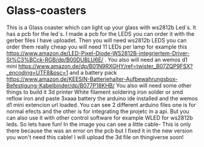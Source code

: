 # Glass-coasters
This is a Glass coaster which can light up your glass with ws2812b Led´s. It has a pcb for the led´s.
I made a pcb for the LEDS you can order it with the gerber files I have uploadet.
Then you will need ws2812b LEDS you can order them really cheap you will need 11 LEDs per lamp for example this https://www.amazon.de/LED-Pixel-Diode-WS2812B-integriertem-Driver-St%C3%BCck-RGB/dp/B00DUBLU6E/ .
You also will need an wemos d1 mini https://www.amazon.de/dp/B01N9RXGHY/ref=twister_B07ZQP9FSX?_encoding=UTF8&psc=1
and a battery pack https://www.amazon.de/KEESIN-Batteriehalter-Aufbewahrungsbox-Befestigung-Kabelbinder/dp/B077P18KHB/
You also will need some other things to build it
3d printer
White filament
soldering iron
solder or 
smd reflow iron and paste
3xaaa battery
the arduino ide installed and the wemos d1 mini extencion url loaded.
You can see 2 different arduino files one is for normal efects and the other is for integrating the projetc in a api.
But you can also use it with other control software for example WLED for ws2812b leds. 
So lets have fun!
In the image you can see a little cable- This is only there because the was an error on the pcb but I fixed it in the new version you won't need this cable!
I will upload the 3d file on thingiverse soon!
